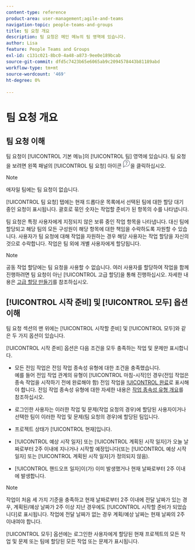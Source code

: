 ```yaml
---
content-type: reference
product-area: user-management;agile-and-teams
navigation-topic: people-teams-and-groups
title: 팀 요청 개요
description: 팀 요청은 메인 메뉴의 팀 영역에 있습니다.
author: Lisa
feature: People Teams and Groups
exl-id: c131c021-8bc0-4a48-a873-9ee0e189bcab
source-git-commit: dfd5c7423b65e6065ab9c2094578443b81189abd
workflow-type: tm+mt
source-wordcount: '469'
ht-degree: 0%

---
```


# 팀 요청 개요

## 팀 요청 이해

팀 요청이 [!UICONTROL 기본 메뉴]의 [!UICONTROL 팀] 영역에 있습니다. 팀 요청을 보려면 왼쪽 패널의 [!UICONTROL 팀 요청] 아이콘 ![요청 아이콘](assets/request-icon.png)을 클릭하십시오.

>[!NOTE]
>
>애자일 팀에는 팀 요청이 없습니다.

[!UICONTROL 팀 요청] 탭에는 현재 드롭다운 목록에서 선택된 팀에 대한 할당 대기 중인 요청이 표시됩니다. 괄호로 묶인 숫자는 작업할 준비가 된 항목의 수를 나타냅니다.

팀 요청은 특정 사용자에게 지정되지 않은 보류 중인 작업 항목을 나타냅니다. 대신 팀에 할당되고 해당 팀의 모든 구성원이 해당 항목에 대한 책임을 수락하도록 자원할 수 있습니다. 사용자가 팀 요청에 대해 작업을 자원하는 경우 해당 사용자는 작업 할당을 자신의 것으로 수락합니다. 작업은 팀 외에 개별 사용자에게 할당됩니다.

>[!NOTE]
>
>공동 작업 할당에는 팀 요청을 사용할 수 없습니다. 여러 사용자를 할당하여 작업을 함께 진행하려면 팀 요청이 아닌 [!UICONTROL 고급 할당]을 통해 진행하십시오. 자세한 내용은 [고급 할당 만들기](../../manage-work/tasks/assign-tasks/create-advanced-assignments.md)를 참조하십시오.

## [!UICONTROL 시작 준비] 및 [!UICONTROL 모두] 옵션 이해

팀 요청 섹션의 맨 위에는 [!UICONTROL 시작할 준비] 및 [!UICONTROL 모두]와 같은 두 가지 옵션이 있습니다.

[!UICONTROL 시작 준비] 옵션은 다음 조건을 모두 충족하는 작업 및 문제만 표시합니다.

* 모든 전임 작업은 전임 작업 종속성 유형에 대한 조건을 충족했습니다.\
  예를 들어 전임 작업 관계의 유형이 [!UICONTROL 마침-시작]인 경우(전임 작업은 종속 작업을 시작하기 전에 완료해야 함) 전임 작업을 [!UICONTROL 완료](으)로 표시해야 합니다. 전임 작업 종속성 유형에 대한 자세한 내용은 [작업 종속성 유형 개요](../../manage-work/tasks/use-prdcssrs/task-dependency-types.md)를 참조하십시오.

* 로그인한 사용자는 이러한 작업 및 문제(작업 요청의 경우)에 할당된 사용자이거나 선택한 팀이 이러한 작업 및 문제(팀 요청의 경우)에 할당된 팀입니다.
* 프로젝트 상태가 [!UICONTROL 현재]입니다.
* [!UICONTROL 예상 시작 일자] 또는 [!UICONTROL 계획된 시작 일자]가 오늘 날짜로부터 2주 이내에 지나거나 시작할 예정입니다(또는 [!UICONTROL 예상 시작 일자] 또는 [!UICONTROL 계획된 시작 일자]가 정의되지 않음).
* [!UICONTROL 핸드오프 일자]이(가) 이미 발생했거나 현재 날짜로부터 2주 이내에 발생합니다.

>[!NOTE]
>
>작업이 처음 세 가지 기준을 충족하고 현재 날짜로부터 2주 이내에 전달 날짜가 있는 경우, 계획된/예상 날짜가 2주 이상 지난 경우에도 [!UICONTROL 시작할 준비가 되었습니다]로 표시됩니다. 작업에 전달 날짜가 없는 경우 계획/예상 날짜는 현재 날짜의 2주 이내여야 합니다.

[!UICONTROL 모두] 옵션에는 로그인한 사용자에게 할당된 현재 프로젝트의 모든 작업 및 문제 또는 팀에 할당된 모든 작업 또는 문제가 표시됩니다.
